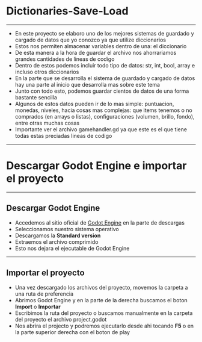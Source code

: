 # Dictionaries-Save-Load
---
* En este proyecto se elaboro uno de los mejores sistemas de guardado y cargado de datos que yo conozco ya que utilize diccionarios
* Estos nos permiten almacenar variables dentro de una: el diccionario
* De esta manera a la hora de guardar el archivo nos ahorrariamos grandes cantidades de lineas de codigo
* Dentro de estos podemos incluir todo tipo de datos: str, int, bool, array e incluso otros diccionarios 
* En la parte que se desarrolla el sistema de guardado y cargado de datos hay una parte al inicio que desarrolla mas sobre este tema
* Junto con todo esto, podemos guardar cientos de datos de una forma bastante sencilla
* Algunos de estos datos pueden ir de lo mas simple: puntuacion, monedas, niveles, hacia cosas mas complejas: que items tenemos o no comprados (en arrays o listas), configuraciones (volumen, brillo, fondo), entre otras muchas cosas
* Importante ver el archivo gamehandler.gd ya que este es el que tiene todas estas preciadas lineas de codigo

--- 
# Descargar Godot Engine e importar el proyecto
---

## Descargar Godot Engine

* Accedemos al sitio oficial de [Godot Engine](https://godotengine.org/download) en la parte de descargas
* Seleccionamos nuestro sistema operativo
* Descargamos la **Standard version**
* Extraemos el archivo comprimido
* Esto nos dejara el ejecutable de Godot Engine

---

## Importar el proyecto

* Una vez descargado los archivos del proyecto, movemos la carpeta a una ruta de preferencia
* Abrimos Godot Engine y en la parte de la derecha buscamos el boton **Import** o **Importar**
* Escribimos la ruta del proyecto o buscamos manualmente en la carpeta del proyecto el archivo project.godot 
* Nos abrira el projecto y podremos ejecutarlo desde ahi tocando **F5** o en la parte superior derecha con el boton de play